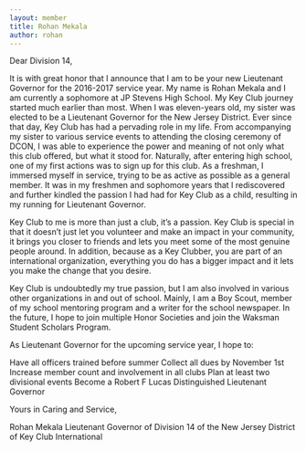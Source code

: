```yaml
---
layout: member
title: Rohan Mekala
author: rohan
---
```


Dear Division 14,

It is with great honor that I announce that I am to be your new Lieutenant Governor for the 2016-2017 service year. My name is Rohan Mekala and I am currently a sophomore at JP Stevens High School.
My Key Club journey started much earlier than most. When I was eleven-years old, my sister was elected to be a Lieutenant Governor for the New Jersey District. Ever since that day, Key Club has had a pervading role in my life. From accompanying my sister to various service events to attending the closing ceremony of DCON, I was able to experience the power and meaning of not only what this club offered, but what it stood for. Naturally, after entering high school, one of my first actions was to sign up for this club. As a freshman, I immersed myself in service, trying to be as active as possible as a general member. It was in my freshmen and sophomore years that I rediscovered and further kindled the passion I had had for Key Club as a child, resulting in my running for Lieutenant Governor.

Key Club to me is more than just a club, it’s a passion. Key Club is special in that it doesn’t just let you volunteer and make an impact in your community, it brings you closer to friends and lets you meet some of the most genuine people around. In addition, because as a Key Clubber, you are part of an international organization, everything you do has a bigger impact and it lets you make the change that you desire.

Key Club is undoubtedly my true passion, but I am also involved in various other organizations in and out of school. Mainly, I am a Boy Scout, member of my school mentoring program and a writer for the school newspaper. In the future, I hope to join multiple Honor Societies and join the Waksman Student Scholars Program. 

As Lieutenant Governor for the upcoming service year, I hope to:

Have all officers trained before summer
Collect all dues by November 1st
Increase member count and involvement in all clubs
Plan at least two divisional events
Become a Robert F Lucas Distinguished Lieutenant Governor

Yours in Caring and Service, 

Rohan Mekala
Lieutenant Governor of Division 14 of the New Jersey District of Key Club International
